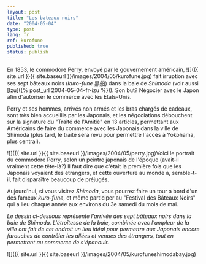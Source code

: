 ```yaml
---
layout: post
title: "Les bateaux noirs"
date: "2004-05-04"
type: post
lang: fr
ref: kurofune
published: true
status: publish
---
```




En 1853, le commodore Perry, envoyé par le gouvernement américain, ![]({{ site.url }}{{ site.baseurl }}/images/2004/05/kurofune.jpg) fait irruption avec ses sept bâteaux noirs (_kuro-fune_ 黒船) dans la baie de _Shimoda_ (voir aussi [Izu]({% post_url 2004-05-04-fr-izu %})). Son but? Négocier avec le Japon afin d'autoriser le commerce avec les Etats-Unis.

Perry et ses hommes, arrivés non armés et les bras chargés de cadeaux, sont très bien accueillis par les Japonais, et les négociations débouchent sur la signature du "Traité de l'Amitié" en 13 articles, permettant aux Américains de faire du commerce avec les Japonais dans la ville de Shimoda (plus tard, le traité sera revu pour permettre l'accès à Yokohama, plus central).

![]({{ site.url }}{{ site.baseurl }}/images/2004/05/perry.jpg)Voici le portrait du commodore Perry, selon un peintre japonais de l'époque (avait-il vraiment cette tête-là?) Il faut dire que c'était la première fois que les Japonais voyaient des étrangers, et cette ouverture au monde a, semble-t-il, fait disparaître beaucoup de préjugés.

Aujourd'hui, si vous visitez _Shimoda_, vous pourrez faire un tour a bord d'un des fameux _kuro-fune_, et même participer au "Festival des Bâteaux Noirs" qui a lieu chaque année aux environs du 3e samedi du mois de mai.

_Le dessin ci-dessous représente l'arrivée des sept bâteaux noirs dans la baie de Shimoda. L'étroîtesse de la baie, combinée avec l'ampleur de la ville ont fait de cet endroit un lieu idéal pour permettre aux Japonais encore farouches de contrôler les allées et venues des étrangers, tout en permettant au commerce de s'épanouir._

![]({{ site.url }}{{ site.baseurl }}/images/2004/05/kurofuneshimodabay.jpg)


